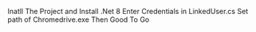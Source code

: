 Inatll The Project and Install .Net 8 
Enter Credentials in LinkedUser.cs
Set path of Chromedrive.exe
Then Good To Go
